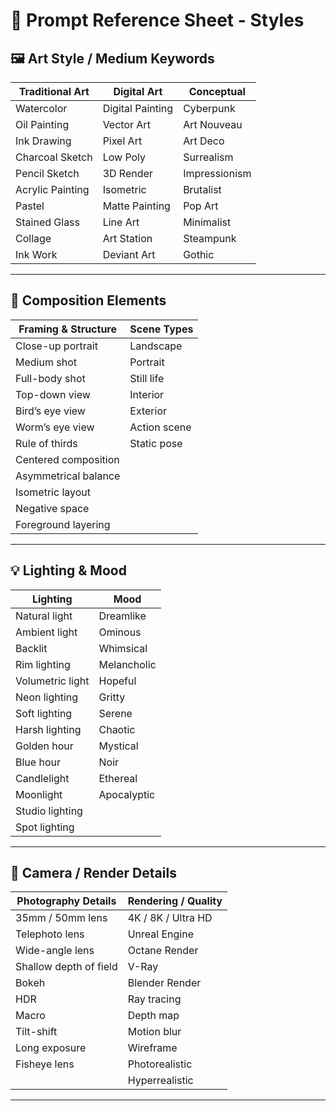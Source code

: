 # 🎨 Prompt Reference Sheet - Styles

## 🖼️ Art Style / Medium Keywords

| Traditional Art    | Digital Art        | Conceptual             |
|--------------------|--------------------|------------------------|
| Watercolor         | Digital Painting   | Cyberpunk              |
| Oil Painting       | Vector Art         | Art Nouveau            |
| Ink Drawing        | Pixel Art          | Art Deco               |
| Charcoal Sketch    | Low Poly           | Surrealism             |
| Pencil Sketch      | 3D Render          | Impressionism          |
| Acrylic Painting   | Isometric          | Brutalist              |
| Pastel             | Matte Painting     | Pop Art                |
| Stained Glass      | Line Art           | Minimalist             |
| Collage            | Art Station        | Steampunk              |
| Ink Work           | Deviant Art        | Gothic                 |

---

## 🧱 Composition Elements

| Framing & Structure     | Scene Types       |
|-------------------------|-------------------|
| Close-up portrait       | Landscape         |
| Medium shot             | Portrait          |
| Full-body shot          | Still life        |
| Top-down view           | Interior          |
| Bird’s eye view         | Exterior          |
| Worm’s eye view         | Action scene      |
| Rule of thirds          | Static pose       |
| Centered composition    |                   |
| Asymmetrical balance    |                   |
| Isometric layout        |                   |
| Negative space          |                   |
| Foreground layering     |                   |

---

## 💡 Lighting & Mood

| Lighting             | Mood             |
|----------------------|------------------|
| Natural light        | Dreamlike        |
| Ambient light        | Ominous          |
| Backlit              | Whimsical        |
| Rim lighting         | Melancholic      |
| Volumetric light     | Hopeful          |
| Neon lighting        | Gritty           |
| Soft lighting        | Serene           |
| Harsh lighting       | Chaotic          |
| Golden hour          | Mystical         |
| Blue hour            | Noir             |
| Candlelight          | Ethereal         |
| Moonlight            | Apocalyptic      |
| Studio lighting      |                  |
| Spot lighting        |                  |

---

## 📸 Camera / Render Details

| Photography Details        | Rendering / Quality      |
|----------------------------|--------------------------|
| 35mm / 50mm lens           | 4K / 8K / Ultra HD       |
| Telephoto lens             | Unreal Engine            |
| Wide-angle lens            | Octane Render            |
| Shallow depth of field     | V-Ray                    |
| Bokeh                      | Blender Render           |
| HDR                        | Ray tracing              |
| Macro                      | Depth map                |
| Tilt-shift                 | Motion blur              |
| Long exposure              | Wireframe                |
| Fisheye lens               | Photorealistic           |
|                            | Hyperrealistic           |

---
